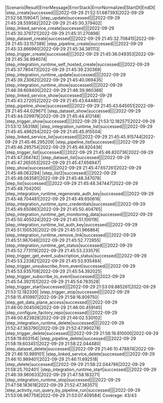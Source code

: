 |Scenario|Result|ErrorMessage|ErrorStack|ErrorNormalized|StartDt|EndDt|
|step_create|successed||||2022-09-29 21:52:51.687393|2022-09-29 21:52:58.159047|
|step_update|successed||||2022-09-29 21:45:28.559582|2022-09-29 21:45:30.379402|
|step_linked_service_create|successed||||2022-09-29 21:45:30.379721|2022-09-29 21:45:31.270898|
|step_dataset_create|successed||||2022-09-29 21:45:32.708415|2022-09-29 21:45:33.157389|
|step_pipeline_create|successed||||2022-09-29 21:45:33.866960|2022-09-29 21:45:34.381113|
|step_trigger_create|successed||||2022-09-29 21:45:36.049353|2022-09-29 21:45:36.994074|
|step_integration_runtime_self_hosted_create|successed||||2022-09-29 21:45:37.780473|2022-09-29 21:45:39.230369|
|step_integration_runtime_update|successed||||2022-09-29 21:45:39.230620|2022-09-29 21:45:40.069435|
|step_integration_runtime_show|successed||||2022-09-29 21:46:39.608400|2022-09-29 21:46:39.960386|
|step_linked_service_show|successed||||2022-09-29 21:45:43.272052|2022-09-29 21:45:43.644802|
|step_pipeline_show|successed||||2022-09-29 21:45:43.645051|2022-09-29 21:45:44.029671|
|step_dataset_show|successed||||2022-09-29 21:45:44.029979|2022-09-29 21:45:44.412148|
|step_trigger_show|successed||||2022-09-29 21:53:12.182571|2022-09-29 21:53:12.563188|
|step_integration_runtime_list|successed||||2022-09-29 21:45:45.496254|2022-09-29 21:45:45.915504|
|step_linked_service_list|successed||||2022-09-29 21:45:45.915744|2022-09-29 21:45:46.295209|
|step_pipeline_list|successed||||2022-09-29 21:45:46.295754|2022-09-29 21:45:46.820436|
|step_trigger_list|successed||||2022-09-29 21:45:46.820736|2022-09-29 21:45:47.264742|
|step_dataset_list|successed||||2022-09-29 21:45:47.265053|2022-09-29 21:45:47.656947|
|step_show|successed||||2022-09-29 21:45:47.657261|2022-09-29 21:45:48.063294|
|step_list2|successed||||2022-09-29 21:45:48.063581|2022-09-29 21:45:48.347078|
|step_list|successed||||2022-09-29 21:45:48.347447|2022-09-29 21:45:48.704200|
|step_integration_runtime_regenerate_auth_key|successed||||2022-09-29 21:45:48.704481|2022-09-29 21:45:49.650616|
|step_integration_runtime_sync_credentials|successed||||2022-09-29 21:45:49.650863|2022-09-29 21:45:50.404765|
|step_integration_runtime_get_monitoring_data|successed||||2022-09-29 21:45:50.405024|2022-09-29 21:45:51.100116|
|step_integration_runtime_list_auth_key|successed||||2022-09-29 21:45:51.100535|2022-09-29 21:45:51.966864|
|step_integration_runtime_remove_link|successed||||2022-09-29 21:45:51.967048|2022-09-29 21:45:52.772855|
|step_integration_runtime_get_status|successed||||2022-09-29 21:45:52.773119|2022-09-29 21:45:53.233579|
|step_trigger_get_event_subscription_status|successed||||2022-09-29 21:45:53.233821|2022-09-29 21:45:53.935484|
|step_trigger_unsubscribe_from_event|successed||||2022-09-29 21:45:53.935708|2022-09-29 21:45:54.392025|
|step_trigger_subscribe_to_event|successed||||2022-09-29 21:45:54.392151|2022-09-29 21:45:54.783528|
|step_trigger_start|successed||||2022-09-29 21:53:09.885261|2022-09-29 21:53:12.182330|
|step_trigger_stop|successed||||2022-09-29 21:58:15.410997|2022-09-29 21:58:16.809750|
|step_get_data_plane_access|successed||||2022-09-29 21:46:00.004506|2022-09-29 21:46:00.459145|
|step_configure_factory_repo|successed||||2022-09-29 21:46:00.823928|2022-09-29 21:46:02.530102|
|step_integration_runtime_delete|successed||||2022-09-29 21:52:47.363790|2022-09-29 21:52:47.990278|
|step_trigger_delete|successed||||2022-09-29 21:58:16.810000|2022-09-29 21:58:19.603154|
|step_pipeline_delete|successed||||2022-09-29 21:58:19.603451|2022-09-29 21:58:22.044480|
|step_dataset_delete|successed||||2022-09-29 21:46:10.478874|2022-09-29 21:46:10.989101|
|step_linked_service_delete|successed||||2022-09-29 21:46:10.989401|2022-09-29 21:46:11.692518|
|step_delete|successed||||2022-09-29 21:58:22.044786|2022-09-29 21:58:25.702401|
|step_integration_runtime_start|successed||||2022-09-29 21:46:39.960633|2022-09-29 21:47:58.183271|
|step_integration_runtime_stop|successed||||2022-09-29 21:47:58.183618|2022-09-29 21:52:47.363571|
|step_activity_run_query_by_pipeline_run|successed||||2022-09-29 21:53:06.967758|2022-09-29 21:53:07.409584|
Coverage: 43/43
